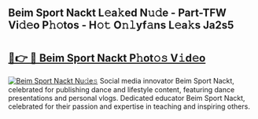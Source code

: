 ## Beim Sport Nackt L𝚎a𝚔ed N𝚞𝚍e - Part-TFW Vi𝚍𝚎o P𝚑𝚘tos - H𝚘𝚝 O𝚗𝚕yf𝚊ns L𝚎a𝚔s Ja2s5

# <h2><a href="http://kf3cjrp.oniu.top/?m=Beim+Sport+Nackt">🔗👉 🔴 Beim Sport Nackt P𝚑ot𝚘𝚜 V𝚒d𝚎o</a></h2>

[![Beim Sport Nackt Nu𝚍e𝚜](https://i.imgur.com/0qMVB7G.gif)](http://kf3cjrp.oniu.top/?m=Beim+Sport+Nackt)
Social media innovator Beim Sport Nackt, celebrated for publishing dance and lifestyle content, featuring dance presentations and personal vlogs. Dedicated educator Beim Sport Nackt, celebrated for their passion and expertise in teaching and inspiring others.  
